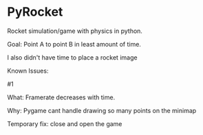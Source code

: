 # PyRocket

Rocket simulation/game with physics in python.

Goal: Point A to point B in least amount of time.

I also didn't have time to place a rocket image

Known Issues:

#1

What: Framerate decreases with time.

Why: Pygame cant handle drawing so many points on the minimap

Temporary fix: close and open the game
